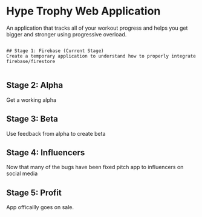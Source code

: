 # Hype Trophy Web Application
An application that tracks all of your workout progress and helps you get bigger and stronger using progressive overload.

```

## Stage 1: Firebase (Current Stage)
Create a temporary application to understand how to properly integrate firebase/firestore


```

## Stage 2: Alpha
Get a working alpha

## Stage 3: Beta
Use feedback from alpha to create beta


## Stage 4: Influencers
Now that many of the bugs have been fixed pitch app to influencers on social media

## Stage 5: Profit
App officailly goes on sale.